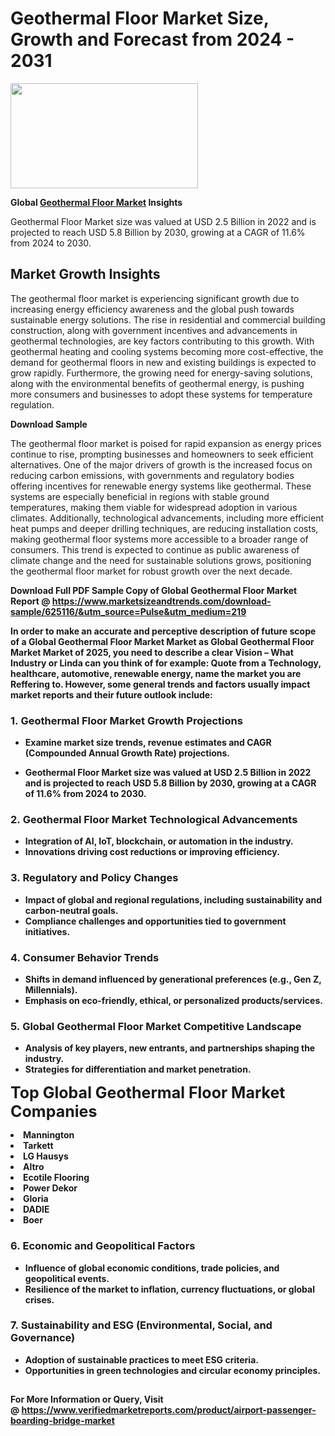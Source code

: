 <H1>Geothermal Floor Market Size, Growth and Forecast from 2024 - 2031</H1><img class="aligncenter size-medium wp-image-584254" src="https://thirdeyenews.in/wp-content/uploads/2024/09/Global-Market-Research-300x168.jpeg" alt="" width="300" height="168" /><p><strong>Global&nbsp;<a href="https://www.marketsizeandtrends.com/download-sample/625116/&amp;utm_source=Pulse&amp;utm_medium=219">Geothermal Floor Market</a> Insights</strong></p><p>Geothermal Floor Market size was valued at USD 2.5 Billion in 2022 and is projected to reach USD 5.8 Billion by 2030, growing at a CAGR of 11.6% from 2024 to 2030.</p><p><h2>Market Growth Insights</h2> <p>The geothermal floor market is experiencing significant growth due to increasing energy efficiency awareness and the global push towards sustainable energy solutions. The rise in residential and commercial building construction, along with government incentives and advancements in geothermal technologies, are key factors contributing to this growth. With geothermal heating and cooling systems becoming more cost-effective, the demand for geothermal floors in new and existing buildings is expected to grow rapidly. Furthermore, the growing need for energy-saving solutions, along with the environmental benefits of geothermal energy, is pushing more consumers and businesses to adopt these systems for temperature regulation.</p> <p><strong>Download Sample</strong></p> <p>The geothermal floor market is poised for rapid expansion as energy prices continue to rise, prompting businesses and homeowners to seek efficient alternatives. One of the major drivers of growth is the increased focus on reducing carbon emissions, with governments and regulatory bodies offering incentives for renewable energy systems like geothermal. These systems are especially beneficial in regions with stable ground temperatures, making them viable for widespread adoption in various climates. Additionally, technological advancements, including more efficient heat pumps and deeper drilling techniques, are reducing installation costs, making geothermal floor systems more accessible to a broader range of consumers. This trend is expected to continue as public awareness of climate change and the need for sustainable solutions grows, positioning the geothermal floor market for robust growth over the next decade.</p> <p><strong></p><p><span class=""><strong>Download Full PDF Sample Copy of Global Geothermal Floor Market Report</strong> @ <a href="https://www.marketsizeandtrends.com/download-sample/625116/&amp;utm_source=Pulse&amp;utm_medium=219" target="_blank">https://www.marketsizeandtrends.com/download-sample/625116/&amp;utm_source=Pulse&amp;utm_medium=219</a></span></p><p>In order to make an accurate and perceptive description of future scope of a Global&nbsp;Geothermal Floor Market Market as Global&nbsp;Geothermal Floor Market Market of 2025, you need to describe a clear Vision &ndash; What Industry or Linda can you think of for example: Quote from a Technology, healthcare, automotive, renewable energy, name the market you are Reffering to. However, some general trends and factors usually impact market reports and their future outlook include:</p><h3>1.&nbsp;<strong>Geothermal Floor Market Growth Projections</strong></h3><ul><li>Examine market size trends, revenue estimates and CAGR (Compounded Annual Growth Rate) projections.</li><li><p>Geothermal Floor Market size was valued at USD 2.5 Billion in 2022 and is projected to reach USD 5.8 Billion by 2030, growing at a CAGR of 11.6% from 2024 to 2030.</p></li></ul><h3>2.&nbsp;<strong>Geothermal Floor Market Technological Advancements</strong></h3><ul><li>Integration of AI, IoT, blockchain, or automation in the industry.</li><li>Innovations driving cost reductions or improving efficiency.</li></ul><h3>3.&nbsp;<strong>Regulatory and Policy Changes</strong></h3><ul><li>Impact of global and regional regulations, including sustainability and carbon-neutral goals.</li><li>Compliance challenges and opportunities tied to government initiatives.</li></ul><h3>4.&nbsp;<strong>Consumer Behavior Trends</strong></h3><ul><li>Shifts in demand influenced by generational preferences (e.g., Gen Z, Millennials).</li><li>Emphasis on eco-friendly, ethical, or personalized products/services.</li></ul><h3>5.&nbsp;<strong>Global Geothermal Floor Market Competitive Landscape</strong></h3><ul><li>Analysis of key players, new entrants, and partnerships shaping the industry.</li><li>Strategies for differentiation and market penetration.</li></ul><p data-pm-slice="1 1 []"><span style="color: inherit; font-family: inherit; font-size: 25px;">Top Global Geothermal Floor Market Companies</span></p><div class="" data-test-id=""><p><li>Mannington</li><li> Tarkett</li><li> LG Hausys</li><li> Altro</li><li> Ecotile Flooring</li><li> Power Dekor</li><li> Gloria</li><li> DADIE</li><li> Boer</li></p></div><h3>6.&nbsp;<strong>Economic and Geopolitical Factors</strong></h3><ul><li>Influence of global economic conditions, trade policies, and geopolitical events.</li><li>Resilience of the market to inflation, currency fluctuations, or global crises.</li></ul><h3>7.&nbsp;<strong>Sustainability and ESG (Environmental, Social, and Governance)</strong></h3><ul><li>Adoption of sustainable practices to meet ESG criteria.</li><li>Opportunities in green technologies and circular economy principles.</li></ul><h2><strong style="font-size: 14px;">For More Information or Query, Visit @&nbsp;</strong><a style="background-color: #ffffff; font-size: 14px;" href="https://www.marketsizeandtrends.com/report/geothermal-floor-market/" target="_blank">https://www.verifiedmarketreports.com/product/airport-passenger-boarding-bridge-market</a></h2>
